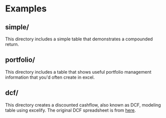 # Examples

## simple/

This directory includes a simple table that demonstrates a compounded return.

## portfolio/

This directory includes a table that shows useful portfolio management information
that you'd often create in excel.

## dcf/

This directory creates a discounted cashflow, also known as DCF, modeling
table using excelify. The original DCF spreadsheet is from [here](https://www.google.com/search?client=ubuntu-sn&channel=fs&q=dcf+example).
